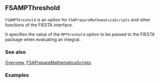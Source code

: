## FSAMPThreshold

`FSAMPThreshold` is an option for `FSAPrepareMathematicaScripts` and other functions of the FIESTA interface.

It specifies the value of the `MPThreshold` option to be passed to the FIESTA package when evaluating an integral.

### See also

[Overview](Extra/FeynHelpers.md), [FSAPrepareMathematicaScripts](FSAPrepareMathematicaScripts.md).

### Examples